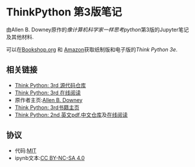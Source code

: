 # ThinkPython 第3版笔记

由Allen B. Downey原作的*像计算机科学家一样思考python*第3版的Jupyter笔记及其他材料.

可以在[Bookshop.org](https://bookshop.org/a/98697/9781098155438) 和
[Amazon](https://www.amazon.com/_/dp/1098155432?smid=ATVPDKIKX0DER&_encoding=UTF8&tag=oreilly20-20&_encoding=UTF8&tag=greenteapre01-20&linkCode=ur2&linkId=e2a529f94920295d27ec8a06e757dc7c&camp=1789&creative=9325)获取纸制版和电子版的*Think Python 3e*.

## 相关链接

- [Think Python: 3rd 源代码仓库](https://github.com/AllenDowney/ThinkPython/tree/v3)
- [Think Python: 3rd 在线阅读](https://allendowney.github.io/ThinkPython/index.html)
- 原作者主页:[Allen B. Downey](https://allendowney.com)
- [Think Python: 3rd书籍主页](https://greenteapress.com/wp/think-python-3rd-edition/)
- [Think Python: 2nd 英文pdf](http://greenteapress.com/thinkpython2/thinkpython2.pdf),[中文仓库](https://github.com/wenbindu/ThinkPython2-CN)及[在线阅读](http://greenteapress.com/thinkpython2/html/index.html)

## 协议

- 代码:[MIT](https://mit-license.org/)
- ipynb文本:[CC BY-NC-SA 4.0](https://creativecommons.org/licenses/by-nc-sa/4.0/)
